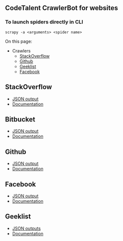## CodeTalent CrawlerBot for websites

### To launch spiders directly in CLI
    scrapy -a <arguments> <spider name>

On this page:

* Crawlers
    * [StackOverflow](https://bitbucket.org/codetalent/gitcrawl/overview#markdown-header-stackoverflow)
    * [Github](https://bitbucket.org/codetalent/gitcrawl/overview#markdown-header-Github)
    * [Geeklist](https://bitbucket.org/codetalent/gitcrawl/overview#markdown-header-Geeklist)
    * [Facebook](https://bitbucket.org/codetalent/gitcrawl/overview#markdown-header-Facebook)

## StackOverflow
* [JSON output](docs/output/stack.json)
* [Documentation](docs/output/stackoverflow.md)

## Bitbucket
* [JSON output](docs/output/bitbucket.json)
* [Documentation](docs/output/bitbucket.md)

## Github
* [JSON output](docs/output/github.json)
* [Documentation](docs/output/github.md)

## Facebook
* [JSON output](docs/output/facebook.json)
* [Documentation](docs/output/facebook.md)

## Geeklist
* [JSON outputs](docs/output/geeklist.json)
* [Documentation](docs/output/geeklist.md)